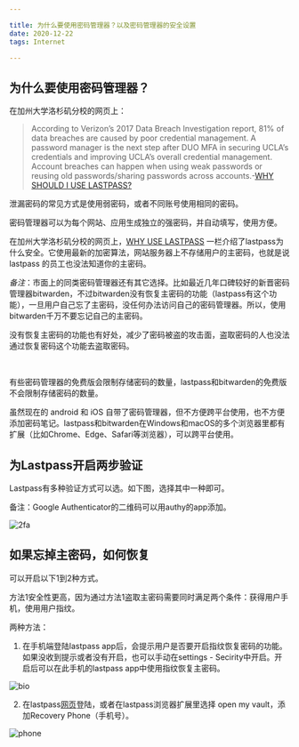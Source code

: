 ```yaml
---

title: 为什么要使用密码管理器？以及密码管理器的安全设置
date: 2020-12-22
tags: Internet

---
```


## 为什么要使用密码管理器？

在加州大学洛杉矶分校的网页上：

> According to Verizon’s 2017 Data Breach Investigation report, 81% of data breaches are caused by poor credential management. A password manager is the next step after DUO MFA in securing UCLA’s credentials and improving UCLA’s overall credential management. Account breaches can happen when using weak passwords or reusing old passwords/sharing passwords across accounts.-[WHY SHOULD I USE LASTPASS?](https://www.it.ucla.edu/security/services/why-should-I-use-LastPass)

泄漏密码的常见方式是使用弱密码，或者不同账号使用相同的密码。

密码管理器可以为每个网站、应用生成独立的强密码，并自动填写，使用方便。

在加州大学洛杉矶分校的网页上，[WHY USE LASTPASS](https://www.it.ucla.edu/security/services/why-should-I-use-LastPass#bootstrap-fieldgroup-accordion-item--why-use-lastpass--2-2) 一栏介绍了lastpass为什么安全。它使用最新的加密算法，网站服务器上不存储用户的主密码，也就是说 lastpass 的员工也没法知道你的主密码。

*备注*：市面上的同类密码管理器还有其它选择。比如最近几年口碑较好的新晋密码管理器bitwarden，不过bitwarden没有恢复主密码的功能（lastpass有这个功能），一旦用户自己忘了主密码，没任何办法访问自己的密码管理器。所以，使用bitwarden千万不要忘记自己的主密码。

没有恢复主密码的功能也有好处，减少了密码被盗的攻击面，盗取密码的人也没法通过恢复密码这个功能去盗取密码。

​               

有些密码管理器的免费版会限制存储密码的数量，lastpass和bitwarden的免费版不会限制存储密码的数量。

虽然现在的 android 和 iOS 自带了密码管理器，但不方便跨平台使用，也不方便添加密码笔记。lastpass和bitwarden在Windows和macOS的多个浏览器里都有扩展（比如Chrome、Edge、Safari等浏览器），可以跨平台使用。



## 为Lastpass开启两步验证

Lastpass有多种验证方式可以选。如下图，选择其中一种即可。

备注：Google Authenticator的二维码可以用authy的app添加。

![2fa](https://res.cloudinary.com/djyqus4uy/image/upload/v1608609594/Blog/lastpass_2fa_pqnl5p.jpg)

## 如果忘掉主密码，如何恢复

可以开启以下1到2种方式。

方法1安全性更高，因为通过方法1盗取主密码需要同时满足两个条件：获得用户手机，使用用户指纹。

两种方法：

1. 在手机端登陆lastpass app后，会提示用户是否要开启指纹恢复密码的功能。如果没收到提示或者没有开启，也可以手动在settings - Secirity中开启。开启后可以在此手机的lastpass app中使用指纹恢复主密码。

![bio](https://res.cloudinary.com/djyqus4uy/image/upload/v1608610193/Blog/lastpass_bio_jef4zm.jpg)

2. 在lastpass[网页](https://www.lastpass.com)登陆，或者在lastpass浏览器扩展里选择 open my vault，添加Recovery Phone（手机号）。

![phone](https://res.cloudinary.com/djyqus4uy/image/upload/v1608611341/Blog/lastpass_Recovery_Phone_jpg_j9axvs.jpg)









